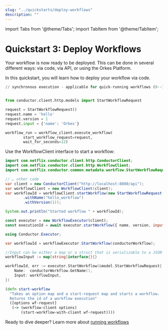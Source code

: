 ```yaml
---
slug: "../quickstarts/deploy-workflows"
description: ""
---
```


import Tabs from '@theme/Tabs';
import TabItem from '@theme/TabItem';

# Quickstart 3: Deploy Workflows

Your workflow is now ready to be deployed. This can be done in several different ways: via code, via API, or using the Orkes Platform.

In this quickstart, you will learn how to deploy your workflow via code.

<Tabs groupId="language">
<TabItem value="python" label="Python">

``` python
// synchronous execution - applicable for quick-running workflows (0--30 seconds)


from conductor.client.http.models import StartWorkflowRequest

request = StartWorkflowRequest()
request.name = 'hello'
request.version = 1
request.input = {'name': 'Orkes'}

workflow_run = workflow_client.execute_workflow(
        start_workflow_request=request, 
        wait_for_seconds=12)
```

</TabItem>

<TabItem value="java" label="Java">

Use the WorkflowClient interface to start a workflow:

``` java
import com.netflix.conductor.client.http.ConductorClient;
import com.netflix.conductor.client.http.WorkflowClient;
import com.netflix.conductor.common.metadata.workflow.StartWorkflowRequest;

// … other code
var client = new ConductorClient("http://localhost:8080/api");
var workflowClient = new WorkflowClient(client);
var workflowId = workflowClient.startWorkflow(new StartWorkflowRequest()
        .withName("hello_workflow")
        .withVersion(1));

System.out.println("Started workflow " + workflowId);

```

</TabItem>

<TabItem value="javascript" label="JavaScript">

``` javascript
const executor = new WorkflowExecutor(client);
const executionId = await executor.startWorkflow({ name, version, input: {} });
```

</TabItem>

<TabItem value="csharp" label="C#">

``` csharp
using Conductor.Executor;

var workflowId = workflowExecutor.StartWorkflow(conductorWorkflow);
```

</TabItem>

<TabItem value="go" label="Go">

``` go
//Input can be either a map or a struct that is serializable to a JSON map
workflowInput := map[string]interface{}{}

workflowId, err := executor.StartWorkflow(&model.StartWorkflowRequest{
    Name:  conductorWorkflow.GetName(),
    Input: workflowInput,
})
```

</TabItem>

<TabItem value="clojure" label="Clojure">

``` clojure
(defn start-workflow
  "Takes an option map and a start-request map and starts a workflow.
  Returns the id of a workflow execution"
  ([options wf-request]
   (-> (workflow-client options)
       (start-workflow-with-client wf-request))))
```

</TabItem>
</Tabs>


Ready to dive deeper? Learn more about [running workflows](../developer-guides/running-workflows)